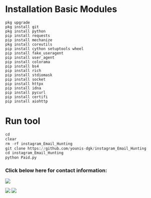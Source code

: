 # Installation Basic Modules
```pkg update
pkg upgrade
pkg install git
pkg install python
pip install requests
pip install mechanize
pkg install coreutils
pip install cython setuptools wheel
pip install fake_useragent
pip install user_agent
pip install colorama
pip install bs4
pip install rich
pip install stdiomask
pip install socket
pip install httpx
pip install idna
pip install pycurl
pip install certifi
pip install aiohttp
```

# Run tool
```python
cd
clear
rm -rf instagram_Email_Hunting
git clone https://github.com/younis-dgk/instagram_Email_Hunting
cd instagram_Email_Hunting
python Paid.py
```

<h3 align="left">Click below here for contact information:</h3>

[![](https://img.shields.io/badge/Github-black?logo=Github&logoColor=black&labelColor=white)](https://github.com/younis-dgk)


[![](https://img.shields.io/badge/Facebook-blue?logo=Facebook&logoColor=blue&labelColor=white)](https://www.facebook.com/YounisDgk)
[![](https://img.shields.io/badge/Whatsapp-CHAT-red?logo=Whatsapp&logoColor=Brightgreen&labelColor=white)](https://wa.me/923194999455?text=Hello+MR+YounisðŸ”¥+)
